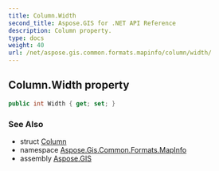 ```yaml
---
title: Column.Width
second_title: Aspose.GIS for .NET API Reference
description: Column property. 
type: docs
weight: 40
url: /net/aspose.gis.common.formats.mapinfo/column/width/
---
```

## Column.Width property

```csharp
public int Width { get; set; }
```

### See Also

* struct [Column](../)
* namespace [Aspose.Gis.Common.Formats.MapInfo](../../column/)
* assembly [Aspose.GIS](../../../)


